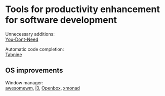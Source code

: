 
# Tools for productivity enhancement for software development

Unnecessary additions:  
[You-Dont-Need](https://github.com/you-dont-need/You-Dont-Need)

Automatic code completion:  
[Tabnine](https://www.tabnine.com/)

## OS improvements

Window manager:  
[awesomewm](https://awesomewm.org/),
[i3](https://i3wm.org/),
[Openbox](https://openbox.org/),
[xmonad](https://xmonad.org/)
